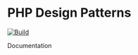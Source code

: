 # PHP Design Patterns

[![Build](https://github.com/vasildakov/design-patterns/actions/workflows/php.yml/badge.svg)](https://github.com/vasildakov/design-patterns/actions/workflows/php.yml)

Documentation

[1]: https://kongulov.dev/blog/enhance-your-php-code-with-decorator-design-pattern
[2]: https://kongulov.dev/blog/mastering-the-strategy-design-pattern-in-php
[3]: https://kongulov.dev/blog/understanding-the-adapter-design-pattern-in-php

[4]: https://medium.com/javarevisited/strategy-design-pattern-a-smart-way-to-make-decisions-c8f8c37e3aec
[5]: https://www.neatcode.org/strategy-pattern/